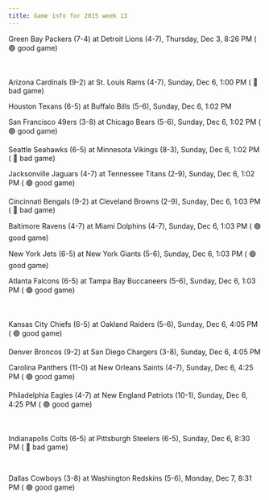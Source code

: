```yaml
---
title: Game info for 2015 week 13
---
```

Green Bay Packers (7-4) at Detroit Lions (4-7), Thursday, Dec 3, 8:26 PM (	:green_circle: good game)


<br/>

Arizona Cardinals (9-2) at St. Louis Rams (4-7), Sunday, Dec 6, 1:00 PM (	:red_circle: bad game)

Houston Texans (6-5) at Buffalo Bills (5-6), Sunday, Dec 6, 1:02 PM

San Francisco 49ers (3-8) at Chicago Bears (5-6), Sunday, Dec 6, 1:02 PM (	:green_circle: good game)

Seattle Seahawks (6-5) at Minnesota Vikings (8-3), Sunday, Dec 6, 1:02 PM (	:red_circle: bad game)

Jacksonville Jaguars (4-7) at Tennessee Titans (2-9), Sunday, Dec 6, 1:02 PM (	:green_circle: good game)

Cincinnati Bengals (9-2) at Cleveland Browns (2-9), Sunday, Dec 6, 1:03 PM (	:red_circle: bad game)

Baltimore Ravens (4-7) at Miami Dolphins (4-7), Sunday, Dec 6, 1:03 PM (	:green_circle: good game)

New York Jets (6-5) at New York Giants (5-6), Sunday, Dec 6, 1:03 PM (	:green_circle: good game)

Atlanta Falcons (6-5) at Tampa Bay Buccaneers (5-6), Sunday, Dec 6, 1:03 PM (	:green_circle: good game)


<br/>

Kansas City Chiefs (6-5) at Oakland Raiders (5-6), Sunday, Dec 6, 4:05 PM (	:green_circle: good game)

Denver Broncos (9-2) at San Diego Chargers (3-8), Sunday, Dec 6, 4:05 PM

Carolina Panthers (11-0) at New Orleans Saints (4-7), Sunday, Dec 6, 4:25 PM (	:green_circle: good game)

Philadelphia Eagles (4-7) at New England Patriots (10-1), Sunday, Dec 6, 4:25 PM (	:green_circle: good game)


<br/>

Indianapolis Colts (6-5) at Pittsburgh Steelers (6-5), Sunday, Dec 6, 8:30 PM (	:red_circle: bad game)


<br/>

Dallas Cowboys (3-8) at Washington Redskins (5-6), Monday, Dec 7, 8:31 PM (	:green_circle: good game)

